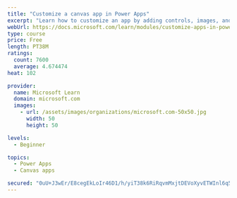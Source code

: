 ```yaml
---
title: "Customize a canvas app in Power Apps"
excerpt: "Learn how to customize an app by adding controls, images, and logic."
webUrl: https://docs.microsoft.com/learn/modules/customize-apps-in-powerapps/
type: course
price: Free
length: PT38M
ratings:
  count: 7600
  average: 4.674474
heat: 102

provider:
  name: Microsoft Learn
  domain: microsoft.com
  images:
    - url: /assets/images/organizations/microsoft.com-50x50.jpg
      width: 50
      height: 50

levels:
  - Beginner

topics:
  - Power Apps
  - Canvas apps

secured: "0uU+J3wEr/E8cegEkLoIr46D1/h/yiT38k6RiRqvmMxjtDEVoXyvETWInl6q5ZTHT6Jpgh49tUhR44UzhH++s+qKs00yqPwrqCKmtZFxS7B6TIeadehMzr1t/7/1YK8OQMKYkucmPd0NPmfpRYPuIJ2aIqnTYILAdlP19ktaOhRzxQ4NnpbnW5piolUVvPi4/MaBsg9Ybt8+rVhoXezZmZbld3Ms2wur2MD/xZNNsPt9d36etaUY+Ztgazk0Ka205jFjX7sMxWolMuxDe4/+cpEvtm3Y64fjbgUqXxPne52BnwLwAchIUIX7Bf7pTv15/P3ClGCb96pINFh373FN5YFvLdWrOFTWInlUsg48q9k+VUTFIVfaQPwxwSKMAW77CgDqlr3Op0jeyIVsELL/8GJk6/MNRlT46b7dD0iyaQg=;ky7JuvL7OwRLGeK2FSl8NQ=="
---
```


